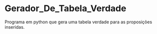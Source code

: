 # Gerador_De_Tabela_Verdade
Programa em python que gera uma tabela verdade para as proposições inseridas.
